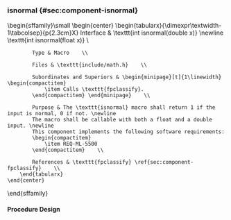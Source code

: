 ### isnormal  {#sec:component-isnormal}

\begin{sffamily}\small
	\begin{center}
		\begin{tabularx}{\dimexpr\textwidth-1\tabcolsep}{p{2.3cm}X}
			Interface       & \texttt{int isnormal(double x)} \newline \texttt{int isnormal(float x)} \\ 
			
			Type & Macro    \\ 
			
			Files & \texttt{include/math.h}    \\ 
			
			Subordinates and Superiors & \begin{minipage}[t]{1\linewidth} \begin{compactitem}
				\item Calls \texttt{fpclassify}.
			\end{compactitem} \end{minipage}    \\ 
			
			Purpose & The \texttt{isnormal} macro shall return 1 if the input is normal, 0 if not. \newline
			The macro shall be callable with both a float and a double input. \newline
			This component implements the following software requirements:
			\begin{compactitem}
				\item REQ-ML-5500
			\end{compactitem}    \\ 
			
			References & \texttt{fpclassify} \ref{sec:component-fpclassify}    \\ 
		\end{tabularx}
	\end{center}
\end{sffamily}

#### Procedure Design
